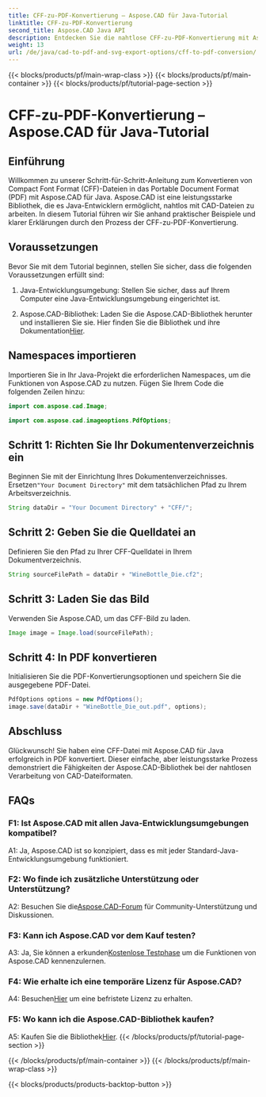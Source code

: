 ```yaml
---
title: CFF-zu-PDF-Konvertierung – Aspose.CAD für Java-Tutorial
linktitle: CFF-zu-PDF-Konvertierung
second_title: Aspose.CAD Java API
description: Entdecken Sie die nahtlose CFF-zu-PDF-Konvertierung mit Aspose.CAD für Java. Einfache Schritte, zuverlässige Ergebnisse.
weight: 13
url: /de/java/cad-to-pdf-and-svg-export-options/cff-to-pdf-conversion/
---
```


{{< blocks/products/pf/main-wrap-class >}}
{{< blocks/products/pf/main-container >}}
{{< blocks/products/pf/tutorial-page-section >}}

# CFF-zu-PDF-Konvertierung – Aspose.CAD für Java-Tutorial

## Einführung

Willkommen zu unserer Schritt-für-Schritt-Anleitung zum Konvertieren von Compact Font Format (CFF)-Dateien in das Portable Document Format (PDF) mit Aspose.CAD für Java. Aspose.CAD ist eine leistungsstarke Bibliothek, die es Java-Entwicklern ermöglicht, nahtlos mit CAD-Dateien zu arbeiten. In diesem Tutorial führen wir Sie anhand praktischer Beispiele und klarer Erklärungen durch den Prozess der CFF-zu-PDF-Konvertierung.

## Voraussetzungen

Bevor Sie mit dem Tutorial beginnen, stellen Sie sicher, dass die folgenden Voraussetzungen erfüllt sind:

1. Java-Entwicklungsumgebung: Stellen Sie sicher, dass auf Ihrem Computer eine Java-Entwicklungsumgebung eingerichtet ist.

2.  Aspose.CAD-Bibliothek: Laden Sie die Aspose.CAD-Bibliothek herunter und installieren Sie sie. Hier finden Sie die Bibliothek und ihre Dokumentation[Hier](https://releases.aspose.com/cad/java/).

## Namespaces importieren

Importieren Sie in Ihr Java-Projekt die erforderlichen Namespaces, um die Funktionen von Aspose.CAD zu nutzen. Fügen Sie Ihrem Code die folgenden Zeilen hinzu:

```java
import com.aspose.cad.Image;

import com.aspose.cad.imageoptions.PdfOptions;
```

## Schritt 1: Richten Sie Ihr Dokumentenverzeichnis ein

 Beginnen Sie mit der Einrichtung Ihres Dokumentenverzeichnisses. Ersetzen`"Your Document Directory"` mit dem tatsächlichen Pfad zu Ihrem Arbeitsverzeichnis.

```java
String dataDir = "Your Document Directory" + "CFF/";
```

## Schritt 2: Geben Sie die Quelldatei an

Definieren Sie den Pfad zu Ihrer CFF-Quelldatei in Ihrem Dokumentverzeichnis.

```java
String sourceFilePath = dataDir + "WineBottle_Die.cf2";
```

## Schritt 3: Laden Sie das Bild

Verwenden Sie Aspose.CAD, um das CFF-Bild zu laden.

```java
Image image = Image.load(sourceFilePath);
```

## Schritt 4: In PDF konvertieren

Initialisieren Sie die PDF-Konvertierungsoptionen und speichern Sie die ausgegebene PDF-Datei.

```java
PdfOptions options = new PdfOptions();
image.save(dataDir + "WineBottle_Die_out.pdf", options);
```

## Abschluss

Glückwunsch! Sie haben eine CFF-Datei mit Aspose.CAD für Java erfolgreich in PDF konvertiert. Dieser einfache, aber leistungsstarke Prozess demonstriert die Fähigkeiten der Aspose.CAD-Bibliothek bei der nahtlosen Verarbeitung von CAD-Dateiformaten.

## FAQs

### F1: Ist Aspose.CAD mit allen Java-Entwicklungsumgebungen kompatibel?

A1: Ja, Aspose.CAD ist so konzipiert, dass es mit jeder Standard-Java-Entwicklungsumgebung funktioniert.

### F2: Wo finde ich zusätzliche Unterstützung oder Unterstützung?

 A2: Besuchen Sie die[Aspose.CAD-Forum](https://forum.aspose.com/c/cad/19) für Community-Unterstützung und Diskussionen.

### F3: Kann ich Aspose.CAD vor dem Kauf testen?

 A3: Ja, Sie können a erkunden[Kostenlose Testphase](https://releases.aspose.com/) um die Funktionen von Aspose.CAD kennenzulernen.

### F4: Wie erhalte ich eine temporäre Lizenz für Aspose.CAD?

 A4: Besuchen[Hier](https://purchase.aspose.com/temporary-license/) um eine befristete Lizenz zu erhalten.

### F5: Wo kann ich die Aspose.CAD-Bibliothek kaufen?

 A5: Kaufen Sie die Bibliothek[Hier](https://purchase.aspose.com/buy).
{{< /blocks/products/pf/tutorial-page-section >}}

{{< /blocks/products/pf/main-container >}}
{{< /blocks/products/pf/main-wrap-class >}}

{{< blocks/products/products-backtop-button >}}
